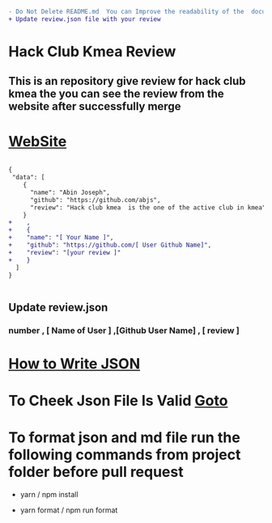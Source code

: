 ```diff
- Do Not Delete README.md  You can Improve the readability of the  document
+ Update review.json file with your review
```

# Hack Club Kmea Review

## This is an repository give review for hack club kmea the you can see the review from the website after successfully merge

# [WebSite](https://hackclubkmea.github.io/hackclubkmeareview/)

```diff

{
 "data": [
    {
      "name": "Abin Joseph",
      "github": "https://github.com/abjs",
      "review": "Hack club kmea  is the one of the active club in kmea"
    }
+    ,
+    {
+    "name": "[ Your Name ]",
+    "github": "https://github.com/[ User Github Name]",
+    "review": "[your review ]"
+    }
  ]
}



```

## Update review.json

### number , [ Name of User ] ,[Github User Name] , [ review ]

# [How to Write JSON](https://www.youtube.com/results?search_query=how+to+write+a+vaild+json+doument)

# To Cheek Json File Is Valid [Goto](https://jsonlint.com/)

# To format json and md file run the following commands from project folder before pull request

- yarn / npm install

- yarn format / npm run format
